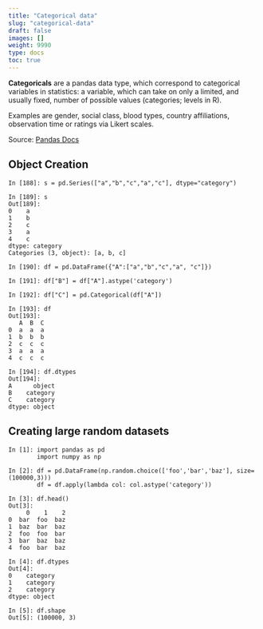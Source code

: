 ```yaml
---
title: "Categorical data"
slug: "categorical-data"
draft: false
images: []
weight: 9990
type: docs
toc: true
---
```


**Categoricals** are a pandas data type, which correspond to categorical variables in statistics: a variable, which can take on only a limited, and usually fixed, number of possible values (categories; levels in R). 

Examples are gender, social class, blood types, country affiliations, observation time or ratings via Likert scales.

Source: [Pandas Docs](http://pandas.pydata.org/pandas-docs/stable/categorical.htm)

## Object Creation
    
    In [188]: s = pd.Series(["a","b","c","a","c"], dtype="category")
    
    In [189]: s
    Out[189]: 
    0    a
    1    b
    2    c
    3    a
    4    c
    dtype: category
    Categories (3, object): [a, b, c]
    
    In [190]: df = pd.DataFrame({"A":["a","b","c","a", "c"]})
    
    In [191]: df["B"] = df["A"].astype('category')
    
    In [192]: df["C"] = pd.Categorical(df["A"])
    
    In [193]: df
    Out[193]: 
       A  B  C
    0  a  a  a
    1  b  b  b
    2  c  c  c
    3  a  a  a
    4  c  c  c
    
    In [194]: df.dtypes
    Out[194]: 
    A      object
    B    category
    C    category
    dtype: object


## Creating large random datasets
    In [1]: import pandas as pd
            import numpy as np
    
    In [2]: df = pd.DataFrame(np.random.choice(['foo','bar','baz'], size=(100000,3)))
            df = df.apply(lambda col: col.astype('category'))
    
    In [3]: df.head()
    Out[3]: 
         0    1    2
    0  bar  foo  baz
    1  baz  bar  baz
    2  foo  foo  bar
    3  bar  baz  baz
    4  foo  bar  baz
    
    In [4]: df.dtypes
    Out[4]:
    0    category
    1    category
    2    category
    dtype: object
    
    In [5]: df.shape
    Out[5]: (100000, 3)



